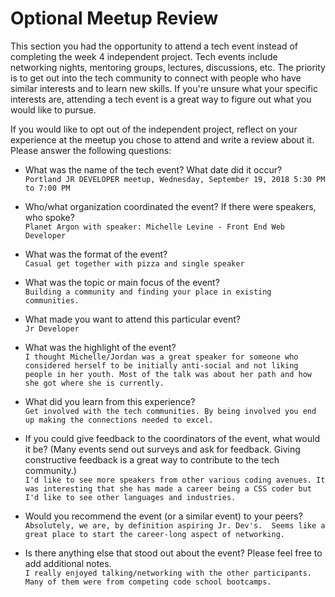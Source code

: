 # Optional Meetup Review
This section you had the opportunity to attend a tech event instead of completing the week 4 independent project. Tech events include networking nights, mentoring groups, lectures, discussions, etc. The priority is to get out into the tech community to connect with people who have similar interests and to learn new skills. If you're unsure what your specific interests are, attending a tech event is a great way to figure out what you would like to pursue.

If you would like to opt out of the independent project, reflect on your experience at the meetup you chose to attend and write a review about it. Please answer the following questions:

* What was the name of the tech event? What date did it occur?<br>
`Portland JR DEVELOPER meetup, Wednesday, September 19, 2018
5:30 PM to 7:00 PM`

* Who/what organization coordinated the event? If there were speakers, who spoke?<br>
`Planet Argon with speaker: Michelle Levine - Front End Web Developer`
* What was the format of the event?<br>
`Casual get together with pizza and single speaker`
* What was the topic or main focus of the event?<br>
`Building a community and finding your place in existing communities.`
* What made you want to attend this particular event?<br>
`Jr Developer`
* What was the highlight of the event?<br>
`I thought Michelle/Jordan was a great speaker for someone who considered herself to be initially anti-social and not liking people in her youth. Most of the talk was about her path and how she got where she is currently.`
* What did you learn from this experience?<br>
`Get involved with the tech communities. By being involved you end up making the connections needed to excel.`
* If you could give feedback to the coordinators of the event, what would it be? (Many events send out surveys and ask for feedback. Giving constructive feedback is a great way to contribute to the tech community.)<br>
`I'd like to see more speakers from other various coding avenues. It was interesting that she has made a career being a CSS coder but I'd like to see other languages and industries.`
* Would you recommend the event (or a similar event) to your peers?<br>
`Absolutely, we are, by definition aspiring Jr. Dev's.  Seems like a great place to start the career-long aspect of networking.`
* Is there anything else that stood out about the event? Please feel free to add additional notes.<br>
`I really enjoyed talking/networking with the other participants. Many of them were from competing code school bootcamps.`
